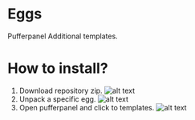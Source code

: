 # Eggs
Pufferpanel Additional templates.
# How to install?
1. Download repository zip.
![alt text](https://i.ibb.co/FHTQnNj/image.png)
2. Unpack a specific egg.
![alt text](https://i.ibb.co/FJ0Nncv/image.png)
3. Open pufferpanel and click to templates.
![alt text](https://i.ibb.co/59hkhLL/image.png)

